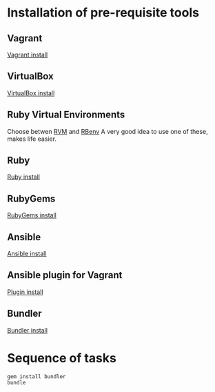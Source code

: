 # Installation of pre-requisite tools

## Vagrant
[Vagrant install](https://www.vagrantup.com/downloads.html)

## VirtualBox
[VirtualBox install](https://www.virtualbox.org/wiki/Downloads)

## Ruby Virtual Environments
Choose betwen [RVM](https://rvm.io/rvm/install) and [RBenv](http://octopress.org/docs/setup/rbenv/)
A very good idea to use one of these, makes life easier.

## Ruby
[Ruby install](https://www.ruby-lang.org/en/downloads/)

## RubyGems
[RubyGems install](https://rubygems.org/pages/download)

## Ansible
[Ansible install](http://docs.ansible.com/ansible/latest/intro_installation.html#installation)

## Ansible plugin for Vagrant
[Plugin install](https://www.vagrantup.com/docs/provisioning/ansible.html)

## Bundler
[Bundler install](http://bundler.io/)


# Sequence of tasks

```
gem install bundler
bundle
```

